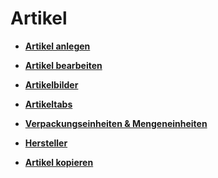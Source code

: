 # Artikel 

-   **[Artikel anlegen](8_2_1_Artikel_anlegen.md)**  

-   **[Artikel bearbeiten](8_2_2_Artikel_bearbeiten.md)**  

-   **[Artikelbilder](8_2_3_Artikelbilder.md)**  

-   **[Artikeltabs](8_2_4_Artikeltabs.md)**  

-   **[Verpackungseinheiten & Mengeneinheiten](8_2_5_Verpackungseinheiten_UND_Mengeneinheiten.md)**  

-   **[Hersteller](8_2_6_Hersteller.md)**  

-   **[Artikel kopieren](8_2_7_Artikel_kopieren.md)**  




